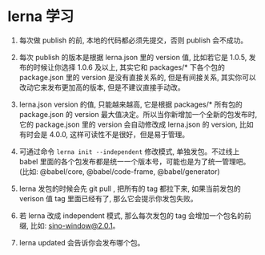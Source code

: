 # lerna 学习

1. 每次做 publish 的前, 本地的代码都必须先提交，否则 publish 会不成功。

2. 每次 publish 的版本是根据 lerna.json 里的 version 值, 比如若它是 1.0.5, 发布的时候让你选择 1.0.6 及以上, 其实它和 packages/\* 下各个包的 package.json 里的 version 是没有直接关系的, 但是有间接关系, 其实你可以改动它来发布更加高的版本, 但是不建议直接手动改。

3. lerna.json version 的值, 只能越来越高, 它是根据 packages/\* 所有包的 package.json 的 version 最大值决定。所以当你新增加一个全新的包发布时, 它的 package.json 里的 version 会自动修改成 lerna.json 的 version, 比如有时会是 4.0.0, 这样可读性不是很好，但是易于管理。

4. 可通过命令 `lerna init --independent` 修改模式, 单独发包。不过线上 babel 里面的各个包发布都是统一一个版本号，可能也是为了统一管理吧。 (比如: @babel/core, @babel/code-frame, @babel/generator)

5. lerna 发包的时候会先 git pull , 把所有的 tag 都拉下来, 如果当前发包的 verison 值 tag 里面已经有了, 那么它会提示你发包失败。

6. 若 lerna 改成 independent 模式, 那么每次发包的 tag 会增加一个包名的前缀, 比如: sino-window@2.0.1。

7. lerna updated 会告诉你会发布哪个包。
